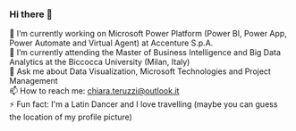 ### Hi there 👋

🔭 I’m currently working on Microsoft Power Platform (Power BI, Power App, Power Automate and Virtual Agent) at Accenture S.p.A.  
🌱 I’m currently attending the Master of Business Intelligence and Big Data Analytics at the Biccocca University (Milan, Italy)  
💬 Ask me about Data Visualization, Microsoft Technologies and Project Management  
📫 How to reach me: chiara.teruzzi@outlook.it  
⚡ Fun fact: I'm a Latin Dancer and I love travelling (maybe you can guess the location of my profile picture)  



<!--
**ChiaraTeruzzi/ChiaraTeruzzi** is a ✨ _special_ ✨ repository because its `README.md` (this file) appears on your GitHub profile.

Here are some ideas to get you started:

- 👯 I’m looking to collaborate on ...
- 🤔 I’m looking for help with ...
- 😄 Pronouns: ...
-->
